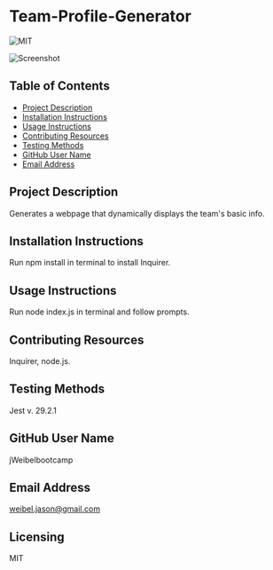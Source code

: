 # Team-Profile-Generator

![MIT](https://img.shields.io/badge/License-MIT-blue)

![Screenshot](./src/assets/img/Team-Profile-Generator.png)

## Table of Contents
- [Project Description](#description)
- [Installation Instructions](#installation)
- [Usage Instructions](#usage)
- [Contributing Resources](#contribution)
- [Testing Methods](#test)
- [GitHub User Name](#gitHub)
- [Email Address](#email)


## Project Description
Generates a webpage that dynamically displays the team's basic info.

## Installation Instructions
Run npm install in terminal to install Inquirer.

## Usage Instructions
Run node index.js in terminal and follow prompts.

## Contributing Resources
Inquirer, node.js.

## Testing Methods
Jest v. 29.2.1

## GitHub User Name
jWeibelbootcamp

## Email Address
weibel.jason@gmail.com

## Licensing 
MIT
